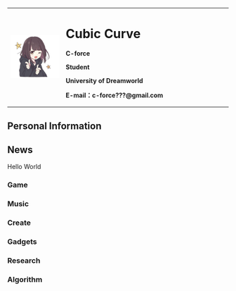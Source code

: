 <table border="0">
  <tr>
    <td width="25%">
      <img src="/images/menhara.png" width="100%">
    </td>
    <td width="75%">
      <h1>Cubic Curve</h1>
      <p><b>C-force</b></p>
      <p><b>Student</b></p>
      <p><b>University of Dreamworld</b></p>
      <p><b>E-mail：c-force???@gmail.com</b></p>
    </td>
  </tr>
</table>

## Personal Information

## News
Hello World

### Game
### Music
### Create
### Gadgets
### Research
### Algorithm
